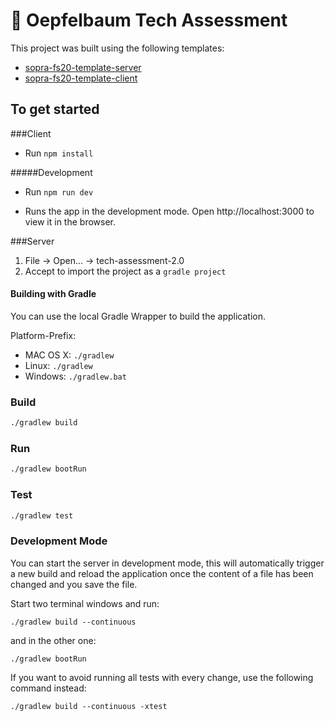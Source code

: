 # 🍎 Oepfelbaum Tech Assessment

This project was built using the following templates:
- [sopra-fs20-template-server](https://github.com/sealuzh/sopra-fs20-template-server)
- [sopra-fs20-template-client](https://github.com/sealuzh/sopra-fs20-template-client)

## To get started

###Client

* Run `npm install`
  
#####Development
* Run `npm run dev`
- Runs the app in the development mode. Open http://localhost:3000 to view it in the browser.
  
###Server
1. File -> Open... -> tech-assessment-2.0
2. Accept to import the project as a `gradle project`

#### Building with Gradle
You can use the local Gradle Wrapper to build the application.

Platform-Prefix:

-   MAC OS X: `./gradlew`
-   Linux: `./gradlew`
-   Windows: `./gradlew.bat`

### Build

```bash
./gradlew build
```

### Run

```bash
./gradlew bootRun
```

### Test

```bash
./gradlew test
```

### Development Mode

You can start the server in development mode, this will automatically trigger a new build and reload the application
once the content of a file has been changed and you save the file.

Start two terminal windows and run:

`./gradlew build --continuous`

and in the other one:

`./gradlew bootRun`

If you want to avoid running all tests with every change, use the following command instead:

`./gradlew build --continuous -xtest`

